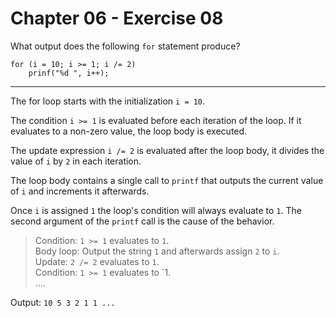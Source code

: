 # Chapter 06 - Exercise 08

What output does the following `for` statement produce?

```
for (i = 10; i >= 1; i /= 2)
    prinf("%d ", i++);
```

---

The for loop starts with the initialization `i = 10`.  

The condition `i >= 1` is evaluated before each iteration of the loop. If it evaluates to a non-zero value, the loop body is executed.   

The update expression `i /= 2` is evaluated after the loop body, it divides the value of `i` by `2` in each iteration.  

The loop body contains a single call to `printf` that outputs the current value of `i` and increments it afterwards.  

Once `i` is assigned `1` the loop's condition will always evaluate to `1`. The second argument of the `printf` call is the cause of the behavior.   

> Condition: `1 >= 1` evaluates to `1`.   
> Body loop: Output the string `1` and afterwards assign `2` to `i`.   
> Update: `2 /= 2` evaluates to `1`.    
> Condition: `1 >= 1` evaluates to `1.     
> ....   

Output: `10 5 3 2 1 1 ...`
